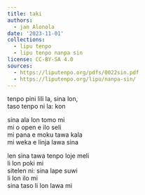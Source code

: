 ```yaml
---
title: taki
authors:
  - jan Alonola
date: '2023-11-01'
collections:
  - lipu tenpo
  - lipu tenpo nanpa sin
license: CC-BY-SA 4.0
sources:
  - https://liputenpo.org/pdfs/0022sin.pdf
  - https://liputenpo.org/lipu/nanpa-sin/
---
```


tenpo pini lili la, sina lon,  
taso tenpo ni la: kon

sina ala lon tomo mi  
mi o open e ilo seli  
mi pana e moku tawa kala  
mi weka e linja lawa sina

len sina tawa tenpo loje meli  
li lon poki mi  
sitelen ni: sina lape suwi  
li lon ilo mi  
sina taso li lon lawa mi